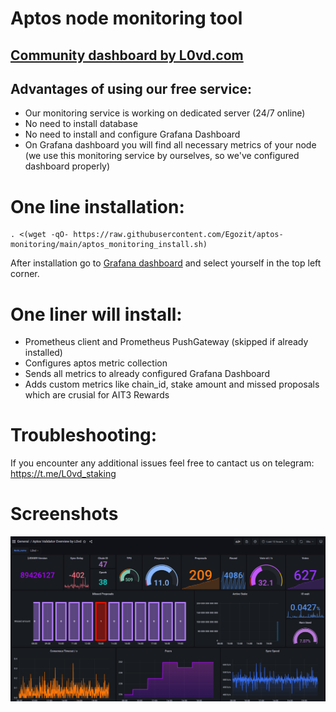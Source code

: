 # Aptos node monitoring tool
## [Community dashboard by L0vd.com](http://95.216.2.219:3000/d/tWti5eZ4k/aptos-validator-overview-by-l0vd)



## Advantages  of using our free service:
* Our monitoring service is working on dedicated server (24/7 online)
* No need to install database 
* No need to install and configure  Grafana Dashboard
* On Grafana dashboard you will find all necessary metrics of your node (we use this monitoring service by ourselves, so we've configured dashboard properly)


# One line installation:
```
. <(wget -qO- https://raw.githubusercontent.com/Egozit/aptos-monitoring/main/aptos_monitoring_install.sh)
```
After installation go to [Grafana dashboard](http://95.216.2.219:3000/d/tWti5eZ4k/aptos-validator-overview-by-l0vd)
 and select yourself in the top left corner.

# One liner will install:
* Prometheus client and Prometheus PushGateway (skipped if already installed)
* Configures aptos metric collection 
* Sends all metrics to already configured Grafana Dashboard
* Adds custom metrics like chain_id, stake amount and missed proposals which are crusial for AIT3 Rewards

# Troubleshooting:
If you encounter any additional issues feel free to cantact us on telegram:
https://t.me/L0vd_staking

# Screenshots
![Screenshot_1](https://github.com/Egozit/monitoring-screenshots/blob/0c7f4eb69f346dba1445ee1b7a1f5eea02f54659/Screenshot_2.png)
